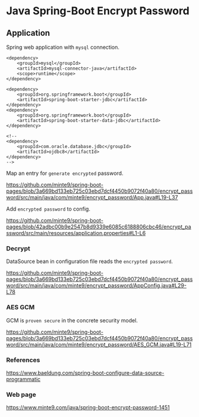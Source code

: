 # Java Spring-Boot Encrypt Password

## Application

Spring web application with `mysql` connection.

~~~
<dependency>
	<groupId>mysql</groupId>
	<artifactId>mysql-connector-java</artifactId>
	<scope>runtime</scope>
</dependency>

<dependency>
	<groupId>org.springframework.boot</groupId>
	<artifactId>spring-boot-starter-jdbc</artifactId>
</dependency>
<dependency>
	<groupId>org.springframework.boot</groupId>
	<artifactId>spring-boot-starter-data-jdbc</artifactId>
</dependency>

<!--
<dependency>
	<groupId>com.oracle.database.jdbc</groupId>
	<artifactId>ojdbc8</artifactId>
</dependency>
-->
~~~

Map an entry for `generate encrypted` password.

https://github.com/minte9/spring-boot-pages/blob/3a669bd133eb725c03ebd7dcf4450b9072f40a80/encrypt_password/src/main/java/com/minte9/encrypt_password/App.java#L19-L37

Add `encrypted password` to config.

https://github.com/minte9/spring-boot-pages/blob/42adbc00b9e2547b8d9339e6085c6188806cbc46/encrypt_password/src/main/resources/application.properties#L1-L6

### Decrypt

DataSource bean in configuration file reads the `encrypted password`.

https://github.com/minte9/spring-boot-pages/blob/3a669bd133eb725c03ebd7dcf4450b9072f40a80/encrypt_password/src/main/java/com/minte9/encrypt_password/AppConfig.java#L29-L78

### AES GCM

GCM is `proven secure` in the concrete security model.

https://github.com/minte9/spring-boot-pages/blob/3a669bd133eb725c03ebd7dcf4450b9072f40a80/encrypt_password/src/main/java/com/minte9/encrypt_password/AES_GCM.java#L19-L71


### References

https://www.baeldung.com/spring-boot-configure-data-source-programmatic 

### Web page

https://www.minte9.com/java/spring-boot-encrypt-password-1451
